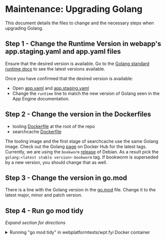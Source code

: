 # Maintenance: Upgrading Golang

This document details the files to change and the necessary steps when upgrading Golang.

## Step 1 - Change the Runtime Version in webapp's app.staging.yaml and app.yaml files

Ensure that the desired version is available. Go to the [Golang standard runtime docs](https://cloud.google.com/appengine/docs/standard/go/runtime) to see the latest versions available.

Once you have confirmed that the desired version is available:
- Open [app.yaml](../webapp/web/app.yaml) and [app.staging.yaml](../webapp/web/app.staging.yaml)
- Change the `runtime` line to match the new version of Golang seen in the App Engine documentation.


## Step 2 - Change the version in the Dockerfiles
- tooling [Dockerfile](../Dockerfile) at the root of the repo
- searchcache [Dockerfile](../api/query/cache/service/Dockerfile)

The tooling image and the first stage of searchcache use the same Golang image. Check out the Golang [page](https://hub.docker.com/_/golang?tab=tags) on Docker Hub for the latest tags. Currently, we are using the `bookworm` [release](https://wiki.debian.org/DebianReleases) of Debian. As a result pick the `golang:<latest stable version>-bookworm` tag. If bookworm is superseded by a new version, you should change that as well.

## Step 3 - Change the version in go.mod

There is a line with the Golang version in the [go.mod](../go.mod) file. Change it to the latest major, minor and patch version.

## Step 4 - Run go mod tidy

*Expand section for directions*
<!-- TODO add more instructions for setups like local and docker compose  -->

<details>
  <summary>Running "go mod tidy" in webplatformtests/wpt.fyi Docker container</summary>
  
  ### Terminal 1

  You need to run `go mod tidy` **but** `webplatformtests/wpt.fyi:latest` won't have the changes for the latest version of Golang from your changes to the tooling image in step 2. As a result, you will need to build the tooling image locally.

  ```sh
  # From the root of the repository
  docker build --tag webplatformtests/wpt.fyi:latest .
  ```

  Follow the steps in the main [README.md](../README.md) to start up the instance. It will use this locally built version of Dockerfile

  ### Terminal 2
  ```sh
  docker exec wptd-dev-instance go mod tidy
  ```
  This will update your go.mod and go.sum.

</details>